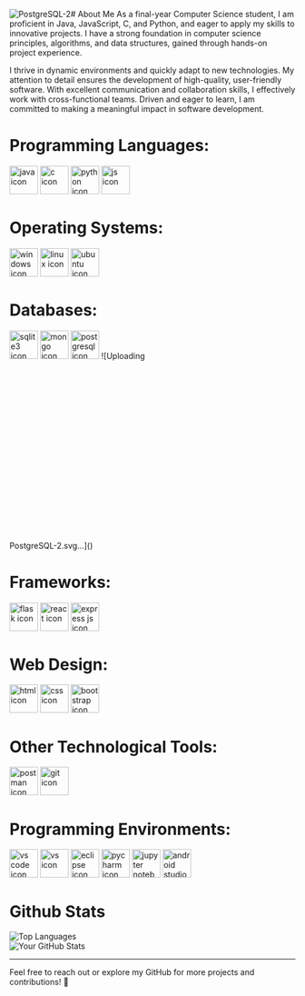 ![PostgreSQL-2](https://github.com/user-attachments/assets/9726f2c9-ffdf-4714-b7d4-47f0550f3533)# About Me
As a final-year Computer Science student, I am proficient in Java, JavaScript, C, and Python, and eager to apply my skills to innovative projects. I have a strong foundation in computer science principles, algorithms, and data structures, gained through hands-on project experience.

I thrive in dynamic environments and quickly adapt to new technologies. My attention to detail ensures the development of high-quality, user-friendly software. With excellent communication and collaboration skills, I effectively work with cross-functional teams. Driven and eager to learn, I am committed to making a meaningful impact in software development.

# Programming Languages:
<img src="https://github.com/DorMor1999/readme/assets/89539078/d7bee084-562e-4a57-bd02-f252a87d02ae" alt="java icon" height="50px" width="50px">
<img src="https://github.com/DorMor1999/readme/assets/89539078/c849e5e8-40cd-4120-a981-610c29d595d9" alt="c icon" height="50px" width="50px">
<img src="https://github.com/DorMor1999/readme/assets/89539078/8c36503b-2b5a-4112-906e-59210c2d87a3" alt="python icon" height="50px" width="50px">
<img src="https://github.com/DorMor1999/readme/assets/89539078/7f044f2f-043e-4078-ba03-a9aa1aa4b975" alt="js icon" height="50px" width="50px">

# Operating Systems:
<img src="https://github.com/DorMor1999/readme/assets/89539078/5234cfb7-9f08-4301-afce-18c3e7075573" alt="windows icon" height="50px" width="50px">
<img src="https://github.com/DorMor1999/readme/assets/89539078/e873fb9d-4fb4-4873-97e7-6c6e0ff0c1ad" alt="linux icon" height="50px" width="50px">
<img src="https://github.com/DorMor1999/readme/assets/89539078/e57ba0a2-83f7-47ea-a6d2-a5bdf2075daa" alt="ubuntu icon" height="50px" width="50px">

# Databases:
<img src="https://github.com/DorMor1999/readme/assets/89539078/43077756-c125-44ac-ba15-42844e82e616" alt="sqlite3 icon" height="50px" width="50px">
<img src="https://github.com/DorMor1999/readme/assets/89539078/970dbb16-34df-483e-b9a0-491c3f78260d" alt="mongo icon" height="50px" width="50px">
<img src="" alt="postgresql icon" height="50px" width="50px">
![Uploading <svg width="3938" height="2475" xmlns="http://www.w3.org/2000/svg">
 <defs>
  <clipPath id="clip0">
   <rect id="svg_1" height="2475" width="3938" y="0" x="231"/>
  </clipPath>
  <clipPath id="clip1">
   <rect id="svg_2" height="1345" width="3580" y="565" x="179"/>
  </clipPath>
  <clipPath id="clip2">
   <rect id="svg_3" height="1345" width="3580" y="565" x="179"/>
  </clipPath>
  <clipPath id="clip3">
   <rect id="svg_4" height="1345" width="3580" y="565" x="179"/>
  </clipPath>
 </defs>
 <g>
  <title>Layer 1</title>
  <g stroke="null">
   <g stroke="null">
    <g stroke="null">
     <path stroke="null" fill="#231F20" d="m816.83903,2099.50363l-131.72721,0l0,-120.51638l137.33262,0c50.44872,0 75.67308,19.61895 75.67308,61.65954c2.80271,39.23789 -25.22436,58.85684 -81.27849,58.85684m95.29202,-120.51638c-16.81624,-14.01353 -42.0406,-22.42165 -75.67308,-22.42165l-187.78134,0l0,285.87607l36.43518,0l0,-120.51638l140.13533,0c33.63248,0 61.65954,-8.40812 81.27849,-22.42165s30.82977,-33.63248 30.82977,-61.65954s-8.40812,-44.8433 -25.22436,-58.85684l0,0zm243.83547,204.59758c-2.80271,8.40812 -11.21083,16.81624 -16.81624,25.22436c-16.81624,14.01353 -42.0406,22.42165 -78.47578,22.42165c-30.82977,0 -56.05413,-8.40812 -72.87037,-22.42165s-25.22436,-33.63248 -25.22436,-58.85684c0,-14.01353 2.80271,-25.22436 5.60541,-33.63248c5.60541,-8.40812 11.21083,-19.61895 19.61895,-25.22436c16.81624,-14.01353 42.0406,-22.42165 72.87037,-22.42165c67.26496,0 100.89743,28.02707 100.89743,81.27849c0,14.01353 -2.80271,25.22436 -5.60541,33.63248m5.60541,-106.50285c-22.42165,-19.61895 -56.05413,-28.02707 -100.89743,-28.02707c-42.0406,0 -75.67308,8.40812 -98.09473,28.02707c-19.61895,16.81624 -30.82977,42.0406 -30.82977,70.06766s11.21083,53.25142 33.63248,72.87037c11.21083,11.21083 25.22436,16.81624 42.0406,22.42165c16.81624,5.60541 33.63248,5.60541 56.05413,5.60541c44.8433,0 78.47578,-8.40812 103.70014,-28.02707c19.61895,-16.81624 30.82977,-42.0406 30.82977,-72.87037c-2.80271,-28.02707 -14.01353,-53.25142 -36.43518,-70.06766l0,0zm285.87607,114.91097c0,39.23789 -39.23789,58.85684 -114.91097,58.85684c-22.42165,0 -42.0406,0 -58.85684,-2.80271s-28.02707,-8.40812 -39.23789,-14.01353c-8.40812,-5.60541 -14.01353,-11.21083 -16.81624,-19.61895c-5.60541,-8.40812 -8.40812,-19.61895 -8.40812,-28.02707l36.43518,0c0,14.01353 5.60541,25.22436 19.61895,33.63248c14.01353,8.40812 36.43518,14.01353 70.06766,14.01353c53.25142,0 78.47578,-11.21083 78.47578,-36.43518c0,-14.01353 -8.40812,-22.42165 -28.02707,-28.02707c-2.80271,0 -25.22436,-2.80271 -64.46225,-8.40812l-72.87037,-16.81624c-19.61895,-8.40812 -30.82977,-22.42165 -30.82977,-42.0406c0,-19.61895 8.40812,-33.63248 28.02707,-42.0406c8.40812,-2.80271 19.61895,-5.60541 33.63248,-8.40812s30.82977,-2.80271 47.64601,-2.80271c72.87037,0 109.30555,19.61895 109.30555,61.65954l-33.63248,0c0,-28.02707 -25.22436,-44.8433 -78.47578,-44.8433c-25.22436,0 -44.8433,2.80271 -58.85684,8.40812s-19.61895,14.01353 -19.61895,28.02707c0,11.21083 8.40812,19.61895 25.22436,25.22436c11.21083,2.80271 33.63248,5.60541 70.06766,8.40812c33.63248,2.80271 56.05413,5.60541 67.26496,11.21083c28.02707,11.21083 39.23789,25.22436 39.23789,44.8433l0,0zm140.13533,53.25142l-14.01353,2.80271l-8.40812,0c-22.42165,0 -39.23789,-2.80271 -50.44872,-8.40812s-14.01353,-16.81624 -14.01353,-30.82977l0,-131.72721l-42.0406,0l0,-19.61895l42.0406,0l0,-61.65954l30.82977,0l0,61.65954l56.05413,0l0,19.61895l-56.05413,0l0,126.12179c0,8.40812 2.80271,16.81624 8.40812,19.61895c5.60541,2.80271 16.81624,5.60541 30.82977,5.60541c2.80271,0 5.60541,0 5.60541,0s5.60541,0 11.21083,-2.80271l0,19.61895l0,0zm221.41382,-44.8433c-8.40812,5.60541 -19.61895,11.21083 -30.82977,14.01353c-11.21083,2.80271 -25.22436,5.60541 -39.23789,5.60541c-67.26496,0 -100.89743,-25.22436 -100.89743,-75.67308c0,-22.42165 8.40812,-42.0406 25.22436,-56.05413s42.0406,-19.61895 72.87037,-19.61895c30.82977,0 56.05413,5.60541 72.87037,19.61895s25.22436,30.82977 25.22436,53.25142c0,28.02707 -8.40812,44.8433 -25.22436,58.85684m58.85684,-142.93803l-30.82977,0l0,33.63248c-14.01353,-14.01353 -25.22436,-22.42165 -30.82977,-25.22436c-16.81624,-8.40812 -42.0406,-14.01353 -70.06766,-14.01353c-42.0406,0 -72.87037,8.40812 -95.29202,25.22436c-25.22436,14.01353 -33.63248,39.23789 -33.63248,67.26496c0,14.01353 2.80271,28.02707 8.40812,39.23789c5.60541,11.21083 14.01353,22.42165 22.42165,30.82977c22.42165,16.81624 53.25142,25.22436 92.48932,25.22436c47.64601,0 84.0812,-11.21083 103.70014,-36.43518l0,33.63248c0,22.42165 -8.40812,36.43518 -22.42165,50.44872s-39.23789,16.81624 -72.87037,16.81624c-30.82977,0 -53.25142,-2.80271 -67.26496,-11.21083c-11.21083,-5.60541 -16.81624,-16.81624 -19.61895,-30.82977l-33.63248,0c2.80271,22.42165 14.01353,36.43518 28.02707,44.8433c19.61895,11.21083 50.44872,16.81624 92.48932,16.81624c84.0812,0 126.12179,-28.02707 126.12179,-84.0812l2.80271,-182.17592l0,0zm173.7678,16.81624c-8.40812,0 -16.81624,-2.80271 -28.02707,-2.80271c-53.25142,0 -78.47578,25.22436 -78.47578,78.47578l0,92.48932l-30.82977,0l0,-187.78134l33.63248,0l0,33.63248l2.80271,0c5.60541,-11.21083 14.01353,-22.42165 25.22436,-30.82977c14.01353,-5.60541 30.82977,-11.21083 56.05413,-11.21083l22.42165,0l-2.80271,28.02707l0,0zm28.02707,64.46225c2.80271,-22.42165 14.01353,-36.43518 28.02707,-50.44872c8.40812,-5.60541 19.61895,-11.21083 30.82977,-14.01353s25.22436,-5.60541 39.23789,-5.60541c28.02707,0 53.25142,8.40812 70.06766,22.42165s28.02707,30.82977 28.02707,47.64601l-196.18946,0m198.99216,-58.85684c-11.21083,-11.21083 -25.22436,-16.81624 -42.0406,-22.42165s-36.43518,-8.40812 -58.85684,-8.40812c-42.0406,0 -72.87037,8.40812 -98.09473,25.22436s-33.63248,44.8433 -33.63248,72.87037s11.21083,53.25142 33.63248,72.87037c25.22436,19.61895 58.85684,30.82977 100.89743,30.82977c16.81624,0 33.63248,-2.80271 47.64601,-5.60541s28.02707,-8.40812 39.23789,-14.01353c19.61895,-11.21083 30.82977,-28.02707 36.43518,-47.64601l-33.63248,0c-11.21083,30.82977 -42.0406,47.64601 -89.68661,47.64601c-33.63248,0 -58.85684,-8.40812 -78.47578,-22.42165c-16.81624,-14.01353 -22.42165,-30.82977 -22.42165,-53.25142l229.82194,0c0,-33.63248 -8.40812,-58.85684 -30.82977,-75.67308l0,0z" class="st0"/>
     <path stroke="null" fill="#367FAF" d="m2641.40098,2166.76859c0,56.05413 -50.44872,84.0812 -148.54345,84.0812c-58.85684,0 -103.70014,-8.40812 -128.9245,-28.02707c-22.42165,-16.81624 -33.63248,-39.23789 -33.63248,-72.87037l39.23789,0c0,53.25142 42.0406,78.47578 123.31909,78.47578c39.23789,0 67.26496,-5.60541 86.8839,-16.81624c14.01353,-8.40812 22.42165,-25.22436 22.42165,-44.8433c0,-19.61895 -11.21083,-33.63248 -30.82977,-42.0406c-11.21083,-5.60541 -39.23789,-8.40812 -84.0812,-16.81624c-56.05413,-8.40812 -92.48932,-16.81624 -109.30555,-22.42165c-25.22436,-11.21083 -36.43518,-30.82977 -36.43518,-58.85684c0,-25.22436 11.21083,-44.8433 30.82977,-56.05413c22.42165,-14.01353 58.85684,-19.61895 114.91097,-19.61895c98.09473,0 145.74074,28.02707 145.74074,86.8839l-39.23789,0c0,-44.8433 -36.43518,-64.46225 -109.30555,-64.46225c-36.43518,0 -61.65954,5.60541 -78.47578,14.01353c-16.81624,8.40812 -22.42165,22.42165 -22.42165,42.0406c0,19.61895 11.21083,33.63248 30.82977,39.23789c11.21083,5.60541 42.0406,11.21083 95.29202,19.61895c50.44872,5.60541 84.0812,14.01353 100.89743,22.42165c16.81624,11.21083 30.82977,28.02707 30.82977,56.05413l0,0zm322.31125,28.02707c-14.01353,11.21083 -33.63248,19.61895 -50.44872,25.22436c-19.61895,5.60541 -39.23789,8.40812 -61.65954,8.40812c-47.64601,0 -86.8839,-11.21083 -114.91097,-33.63248s-44.8433,-53.25142 -44.8433,-92.48932c0,-39.23789 14.01353,-72.87037 44.8433,-95.29202s67.26496,-33.63248 114.91097,-33.63248c47.64601,0 86.8839,11.21083 114.91097,36.43518c14.01353,11.21083 25.22436,25.22436 33.63248,39.23789c8.40812,14.01353 11.21083,33.63248 11.21083,53.25142c-2.80271,39.23789 -16.81624,70.06766 -47.64601,92.48932m22.42165,19.61895c19.61895,-14.01353 36.43518,-28.02707 44.8433,-47.64601s14.01353,-42.0406 14.01353,-64.46225c0,-44.8433 -16.81624,-78.47578 -47.64601,-106.50285c-16.81624,-14.01353 -39.23789,-25.22436 -61.65954,-33.63248s-53.25142,-11.21083 -84.0812,-11.21083c-61.65954,0 -109.30555,14.01353 -145.74074,39.23789s-53.25142,64.46225 -53.25142,109.30555c0,42.0406 19.61895,84.0812 53.25142,109.30555c36.43518,28.02707 84.0812,42.0406 145.74074,42.0406c19.61895,0 42.0406,0 61.65954,-5.60541c16.81624,-2.80271 33.63248,-8.40812 44.8433,-14.01353l58.85684,36.43518l25.22436,-19.61895l-56.05413,-33.63248l0,0zm358.74644,28.02707l-271.86253,0l0,-285.87607l36.43518,0l0,263.45441l235.42735,0l0,22.42165z" class="st1"/>
    </g>
    <path stroke="#231F20" stroke-linejoin="round" stroke-linecap="round" stroke-width="5.046" fill="#231F20" d="m2394.7628,1281.11332c11.21083,-89.68661 8.40812,-103.70014 72.87037,-86.8839l16.81624,2.80271c50.44872,2.80271 117.71367,-8.40812 156.95157,-25.22436c84.0812,-39.23789 134.52991,-103.70014 50.44872,-86.8839c-190.58404,39.23789 -204.59758,-25.22436 -204.59758,-25.22436c204.59758,-302.6923 288.67877,-681.05769 218.61111,-773.547c-198.99216,-252.24359 -540.92236,-134.52991 -546.52777,-128.9245l-2.80271,0c-36.43518,-8.40812 -78.47578,-11.21083 -126.12179,-14.01353c-86.8839,-2.80271 -151.34615,22.42165 -201.79487,58.85684c0,0 -610.99002,-252.24359 -582.96296,316.70584c5.60541,120.51638 173.7678,913.68233 372.75997,675.45227c72.87037,-86.8839 142.93803,-162.55698 142.93803,-162.55698c33.63248,22.42165 75.67308,33.63248 120.51638,30.82977l2.80271,-2.80271c0,11.21083 0,22.42165 0,33.63248c-50.44872,56.05413 -36.43518,67.26496 -140.13533,89.68661c-103.70014,22.42165 -42.0406,58.85684 -2.80271,70.06766c47.64601,11.21083 159.75427,28.02707 235.42735,-75.67308l2.80271,8.40812c19.61895,16.81624 19.61895,114.91097 22.42165,187.78134s8.40812,137.33262 22.42165,176.57051s30.82977,140.13533 165.35969,112.10826c112.10826,-25.22436 198.99216,-58.85684 204.59758,-381.16809" class="st2"/>
    <path stroke="null" fill="#417BA2" d="m2694.6524,1079.31845c-190.58404,39.23789 -204.59758,-25.22436 -204.59758,-25.22436c201.79487,-297.08689 285.87607,-675.45227 215.8084,-767.94159c-198.99216,-252.24359 -540.92236,-134.52991 -546.52777,-128.9245l-2.80271,0c-36.43518,-8.40812 -78.47578,-11.21083 -126.12179,-14.01353c-86.8839,-2.80271 -151.34615,22.42165 -201.79487,58.85684c0,0 -610.99002,-252.24359 -582.96296,316.70584c5.60541,120.51638 173.7678,913.68233 372.75997,675.45227c72.87037,-86.8839 142.93803,-162.55698 142.93803,-162.55698c33.63248,22.42165 75.67308,33.63248 120.51638,30.82977l2.80271,-2.80271c0,11.21083 0,22.42165 0,33.63248c-50.44872,56.05413 -36.43518,67.26496 -140.13533,89.68661c-103.70014,22.42165 -42.0406,58.85684 -2.80271,70.06766c47.64601,11.21083 159.75427,28.02707 235.42735,-75.67308l2.80271,8.40812c19.61895,16.81624 33.63248,103.70014 30.82977,184.97863s-2.80271,134.52991 11.21083,179.37322s30.82977,140.13533 165.35969,112.10826c112.10826,-25.22436 170.9651,-86.8839 179.37322,-190.58404c5.60541,-75.67308 19.61895,-64.46225 19.61895,-128.9245l11.21083,-30.82977c11.21083,-100.89743 2.80271,-134.52991 70.06766,-117.71367l16.81624,2.80271c50.44872,2.80271 117.71367,-8.40812 156.95157,-25.22436c86.8839,-44.8433 137.33262,-109.30555 53.25142,-92.48932l0,0z" class="st3"/>
    <g stroke="null">
     <path stroke="#FFFFFF" stroke-linejoin="round" stroke-linecap="round" stroke-width="1.682" fill="none" d="m1991.17306,1138.17529c-5.60541,187.78134 0,375.56267 19.61895,420.40598s58.85684,134.52991 193.38675,106.50285c112.10826,-25.22436 154.14886,-70.06766 170.9651,-173.7678c14.01353,-75.67308 39.23789,-285.87607 42.0406,-330.71937m-588.56837,-961.32834c0,0 -610.99002,-249.44088 -582.96296,319.50854c5.60541,117.71367 173.7678,910.87962 372.75997,672.64957c72.87037,-86.8839 140.13533,-156.95157 140.13533,-156.95157m400.78703,-882.85256c-22.42165,5.60541 339.12749,-131.72721 543.72507,128.9245c72.87037,92.48932 -11.21083,470.8547 -213.0057,767.94159m0,2.80271c0,0 14.01353,64.46225 204.59758,25.22436c84.0812,-16.81624 33.63248,47.64601 -50.44872,86.8839c-70.06766,33.63248 -224.21652,39.23789 -227.01923,-2.80271c-8.40812,-114.91097 81.27849,-81.27849 72.87037,-109.30555c-5.60541,-25.22436 -44.8433,-50.44872 -72.87037,-114.91097c-22.42165,-56.05413 -313.90313,-479.26282 81.27849,-417.60327c14.01353,-2.80271 -103.70014,-375.56267 -470.8547,-381.16809s-355.94373,454.03846 -355.94373,454.03846m215.8084,498.88176c-50.44872,56.05413 -36.43518,67.26496 -140.13533,89.68661c-103.70014,22.42165 -42.0406,58.85684 -2.80271,70.06766c47.64601,11.21083 159.75427,28.02707 235.42735,-75.67308c22.42165,-30.82977 0,-84.0812 -30.82977,-95.29202c-14.01353,-8.40812 -36.43518,-16.81624 -61.65954,11.21083zm-2.80271,0c-5.60541,-33.63248 11.21083,-72.87037 28.02707,-120.51638c25.22436,-70.06766 86.8839,-140.13533 39.23789,-364.35185c-36.43518,-165.35969 -277.46795,-33.63248 -277.46795,-11.21083s11.21083,114.91097 -2.80271,221.41382c-19.61895,140.13533 89.68661,257.849 213.0057,246.63817" class="st4"/>
     <g stroke="null">
      <path stroke="#FFFFFF" stroke-linejoin="round" stroke-linecap="round" stroke-width="0.561" fill="#FFFFFF" d="m1825.81338,588.84481c0,8.40812 14.01353,28.02707 33.63248,30.82977s36.43518,-14.01353 36.43518,-22.42165s-14.01353,-16.81624 -33.63248,-19.61895s-33.63248,2.80271 -36.43518,11.21083l0,0z" class="st5"/>
      <path stroke="#FFFFFF" stroke-linejoin="round" stroke-linecap="round" stroke-width="0.28" fill="#FFFFFF" d="m2428.39528,574.83128c0,8.40812 -14.01353,28.02707 -33.63248,30.82977s-36.43518,-14.01353 -36.43518,-22.42165s14.01353,-16.81624 33.63248,-19.61895c19.61895,-2.80271 36.43518,2.80271 36.43518,11.21083l0,0z" class="st6"/>
     </g>
     <path stroke="#FFFFFF" stroke-linejoin="round" stroke-linecap="round" stroke-width="1.682" fill="none" d="m2501.26565,521.57985c2.80271,61.65954 -14.01353,100.89743 -14.01353,165.35969c-2.80271,92.48932 44.8433,201.79487 -28.02707,308.29772" class="st4"/>
    </g>
   </g>
  </g>
 </g>
</svg>PostgreSQL-2.svg…]()

# Frameworks:
<img src="https://github.com/DorMor1999/readme/assets/89539078/7dbccbf3-0497-4d06-8e65-a5efa4a8b5d5" alt="flask icon" height="50px" width="50px">
<img src="https://github.com/DorMor1999/readme/assets/89539078/b0db6f1e-f05e-4295-9d85-1ed3859145e0" alt="react icon" height="50px" width="50px">
<img src="https://github.com/DorMor1999/readme/assets/89539078/5b841b0b-f72b-421b-ba3d-3f4bd37b4a2a" alt="express js icon" height="50px" width="50px">

# Web Design:
<img src="https://github.com/DorMor1999/readme/assets/89539078/66e74e57-9daf-4db8-aa90-64ae834ee1b9" alt="html icon" height="50px" width="50px">
<img src="https://github.com/DorMor1999/readme/assets/89539078/ab4ed1ac-79d5-4f5e-8718-434ca1f52cc0" alt="css icon" height="50px" width="50px">
<img src="https://github.com/DorMor1999/readme/assets/89539078/6c160ab1-7d65-43ef-97f5-a0d8c4342c17" alt="bootstrap icon" height="50px" width="50px">

# Other Technological Tools:
<img src="https://github.com/DorMor1999/readme/assets/89539078/f8c8e929-4e1f-4d78-adf2-b0a5b767728f" alt="postman icon" height="50px" width="50px">
<img src="https://github.com/DorMor1999/readme/assets/89539078/076d560b-36af-4162-b775-9a0aca2d8bbf" alt="git icon" height="50px" width="50px">

# Programming Environments:
<img src="https://github.com/DorMor1999/readme/assets/89539078/bdea201c-38fd-4d28-b7b4-6dc5cd4ab704" alt="vs code icon" height="50px" width="50px">
<img src="https://github.com/DorMor1999/readme/assets/89539078/006869b3-5cdd-4386-8513-d7093d3c0a7b" alt="vs icon" height="50px" width="50px">
<img src="https://github.com/DorMor1999/readme/assets/89539078/b1cc13ee-4f94-4da7-b20f-ce3cc09051ba" alt="eclipse icon" height="50px" width="50px">
<img src="https://github.com/DorMor1999/readme/assets/89539078/28974ac0-5dce-479b-9dd8-2adacdb20c70" alt="pycharm icon" height="50px" width="50px">
<img src="https://github.com/DorMor1999/readme/assets/89539078/be783913-5ce0-4fc7-98d8-679a57ea1ec3" alt="jupyter notebook icon" height="50px" width="50px">
<img src="https://github.com/DorMor1999/readme/assets/89539078/9cd36c62-4fbe-42f6-bfcb-c3b5f3e5b740" alt="android studio icon" height="50px" width="50px">

# Github Stats
![Top Languages](https://github-readme-stats.vercel.app/api/top-langs/?username=DorMor1999&layout=compact&theme=radical)
<br/>
![Your GitHub Stats](https://github-readme-stats.vercel.app/api?username=DorMor1999&show_icons=true&theme=radical)

---

Feel free to reach out or explore my GitHub for more projects and contributions! 🚀

